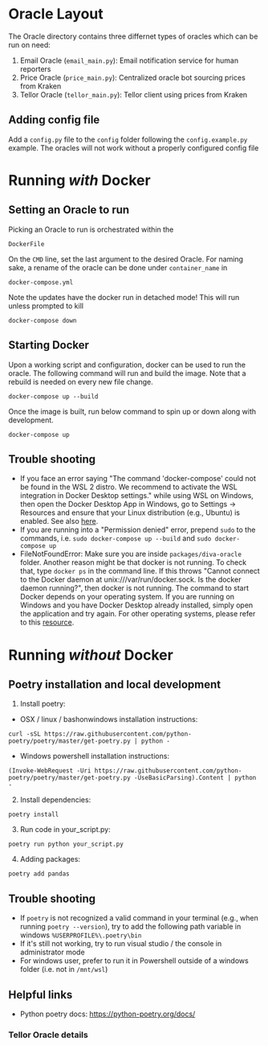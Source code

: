 # Oracle Layout
The Oracle directory contains three differnet types of oracles which can be run on need:
1. Email Oracle (`email_main.py`): Email notification service for human reporters
2. Price Oracle (`price_main.py`): Centralized oracle bot sourcing prices from Kraken
3. Tellor Oracle (`tellor_main.py`): Tellor client using prices from Kraken

## Adding config file
Add a `config.py` file to the `config` folder following the `config.example.py` example.
The oracles will not work without a properly configured config file

# Running _with_ Docker

## Setting an Oracle to run
Picking an Oracle to run is orchestrated within the 
```
DockerFile
```
On the `CMD` line, set the last argument to the desired Oracle.
For naming sake, a rename of the oracle can be done under `container_name` in
```
docker-compose.yml
```

Note the updates have the docker run in detached mode! This will run unless prompted to kill
```
docker-compose down
```

## Starting Docker
Upon a working script and configuration, docker can be used to run the oracle. 
The following command will run and build the image. Note that a rebuild is needed on every new file change.

```
docker-compose up --build
```

Once the image is built, run below command to spin up or down along with development.

```
docker-compose up
```


## Trouble shooting
* If you face an error saying "The command 'docker-compose' could not be found in the WSL 2 distro. We recommend to activate the WSL integration in Docker Desktop settings." while using WSL on Windows, then
open the Docker Desktop App in Windows, go to Settings -> Resources and ensure that your Linux distribution (e.g., Ubuntu) is enabled. See also [here](https://stackoverflow.com/questions/63497928/ubuntu-wsl-with-docker-could-not-be-found).
* If you are running into a "Permission denied" error, prepend `sudo` to the commands, i.e. `sudo docker-compose up --build` and `sudo docker-compose up`
* FileNotFoundError: Make sure you are inside `packages/diva-oracle` folder. Another reason might be that docker is not running. To check that, type `docker ps` in the command line. If this throws 
"Cannot connect to the Docker daemon at unix:///var/run/docker.sock. Is the docker daemon running?", then docker is not running. The command to start Docker depends on your operating system. If you are running on Windows and you have Docker Desktop already installed, simply open the application and try again. For other operating systems, please refer to this [resource](https://docs.docker.com/config/daemon/). 

# Running _without_ Docker

## Poetry installation and local development
1. Install poetry:

- OSX / linux / bashonwindows installation instructions:

```
curl -sSL https://raw.githubusercontent.com/python-poetry/poetry/master/get-poetry.py | python -
```

- Windows powershell installation instructions:

```
(Invoke-WebRequest -Uri https://raw.githubusercontent.com/python-poetry/poetry/master/get-poetry.py -UseBasicParsing).Content | python -
```

2. Install dependencies:

```
poetry install
```

3. Run code in your_script.py:

```
poetry run python your_script.py
```

4. Adding packages:

```
poetry add pandas
```

## Trouble shooting

- If `poetry` is not recognized a valid command in your terminal (e.g., when running `poetry --version`), try to add the following path variable in windows `%USERPROFILE%\.poetry\bin`
- If it's still not working, try to run visual studio / the console in administrator mode
- For windows user, prefer to run it in Powershell outside of a windows folder (i.e. not in `/mnt/wsl`)

## Helpful links

- Python poetry docs: https://python-poetry.org/docs/

### Tellor Oracle details
